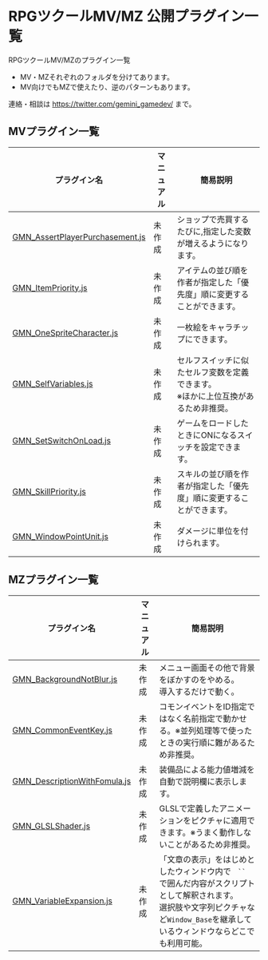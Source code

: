 # RPGツクールMV/MZ 公開プラグイン一覧

RPGツクールMV/MZのプラグイン一覧
* MV・MZそれぞれのフォルダを分けてあります。
* MV向けでもMZで使えたり、逆のパターンもあります。

連絡・相談は https://twitter.com/gemini_gamedev/ まで。

## MVプラグイン一覧
| プラグイン名 | マニュアル |簡易説明 |
|--|--|--|
| [GMN_AssertPlayerPurchasement.js](./MV/GMN_AssertPlayerPurchasement.js) | 未作成| ショップで売買するたびに,指定した変数が増えるようになります。 |
| [GMN_ItemPriority.js](./MV/GMN_ItemPriority.js]) | 未作成| アイテムの並び順を作者が指定した「優先度」順に変更することができます。|
| [GMN_OneSpriteCharacter.js](./MV/GMN_OneSpriteCharacter.js])|未作成| 一枚絵をキャラチップにできます。 |
| [GMN_SelfVariables.js](./MV/GMN_SelfVariables.js) |未作成|セルフスイッチに似たセルフ変数を定義できます。<br/>※ほかに上位互換があるため非推奨。
| [GMN_SetSwitchOnLoad.js](./MV/GMN_SetSwitchOnLoad.js) |未作成| ゲームをロードしたときにONになるスイッチを設定できます。|
| [GMN_SkillPriority.js](./MV/GMN_SkillPriority.js) | 未作成|スキルの並び順を作者が指定した「優先度」順に変更することができます。|
| [GMN_WindowPointUnit.js](./MV/GMN_WindowPointUnit.js)| 未作成|  ダメージに単位を付けられます。 |

## MZプラグイン一覧

| プラグイン名 | マニュアル |簡易説明 |
|--|--|--|
| [GMN_BackgroundNotBlur.js](./MZ/GMN_BackgroundNotBlur.js) |未作成| メニュー画面その他で背景をぼかすのをやめる。<br/>導入するだけで動く。
| [GMN_CommonEventKey.js](./MZ/GMN_CommonEventKey.js) |未作成|  コモンイベントをID指定ではなく名前指定で動かせる。※並列処理等で使ったときの実行順に難があるため非推奨。
| [GMN_DescriptionWithFomula.js](./MZ/GMN_DescriptionWithFomula.js) |未作成| 装備品による能力値増減を自動で説明欄に表示します。
| [GMN_GLSLShader.js](./MZ/GMN_GLSLShader.js) | 未作成|GLSLで定義したアニメーションをピクチャに適用できます。※うまく動作しないことがあるため非推奨。
| [GMN_VariableExpansion.js](./MZ/GMN_VariableExpansion.js)  |未作成| 「文章の表示」をはじめとしたウィンドウ内で```　``　```で囲んだ内容がスクリプトとして解釈されます。<br/>選択肢や文字列ピクチャなど`Window_Base`を継承しているウィンドウならどこでも利用可能。|
